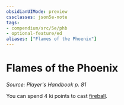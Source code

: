 ```yaml
---
obsidianUIMode: preview
cssclasses: json5e-note
tags:
- compendium/src/5e/phb
- optional-feature/ed
aliases: ["Flames of the Phoenix"]
---
```

# Flames of the Phoenix
*Source: Player's Handbook p. 81* 

You can spend 4 ki points to cast [fireball](../../spells/fireball.md#).